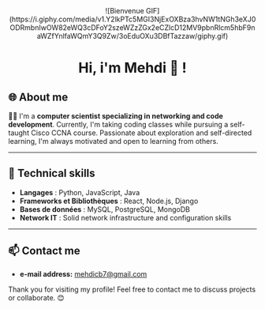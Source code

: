 <div align="center">
![Bienvenue GIF](https://i.giphy.com/media/v1.Y2lkPTc5MGI3NjExOXBza3hvNW1tNGh3eXJ0ODRmbnIwOW82eWQ3cDFoY2szeWZzZGx2eCZlcD12MV9pbnRlcm5hbF9naWZfYnlfaWQmY3Q9Zw/3oEduOXu3DBfTazzaw/giphy.gif)
</div>
<h1 align="center">Hi, i'm Mehdi 👋  !</h1>

## 🌐 About me

👨‍💻 I'm a **computer scientist specializing in networking and code development**. Currently, I'm taking coding classes while pursuing a self-taught Cisco CCNA course. Passionate about exploration and self-directed learning, I'm always motivated and open to learning from others.

---

## 🔧 Technical skills

- **Langages** : Python, JavaScript, Java
- **Frameworks et Bibliothèques** : React, Node.js, Django
- **Bases de données** : MySQL, PostgreSQL, MongoDB
- **Network IT** : Solid network infrastructure and configuration skills

---

## 📫 Contact me

- **e-mail address:** mehdicb7@gmail.com

Thank you for visiting my profile! Feel free to contact me to discuss projects or collaborate. 😊

